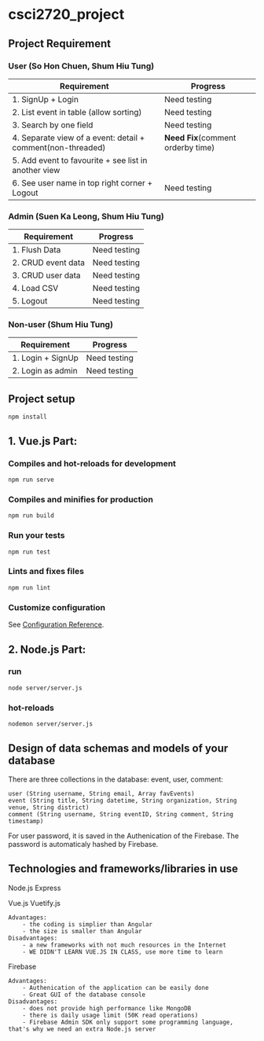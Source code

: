 
# csci2720_project

  
## Project Requirement

### User (So Hon Chuen, Shum Hiu Tung)
| Requirement | Progress |
|--|--|
| 1. SignUp + Login | Need testing |
| 2. List event in table (allow sorting) | Need testing |
| 3. Search by one field | Need testing |
| 4. Separate view of a event: detail + comment(non-threaded) | **Need Fix**(comment orderby time) |
| 5. Add event to favourite + see list in another view |  |
| 6. See user name in top right corner + Logout | Need testing |

### Admin (Suen Ka Leong, Shum Hiu Tung)
| Requirement | Progress |
|--|--|
| 1. Flush Data | Need testing |
| 2. CRUD event data | Need testing |
| 3. CRUD user data | Need testing |
| 4. Load CSV | Need testing |
| 5. Logout | Need testing |

### Non-user (Shum Hiu Tung)
| Requirement | Progress |
|--|--|
| 1. Login + SignUp | Need testing |
| 2. Login as admin | Need testing |


## Project setup
```
npm install
```

## 1. Vue.js Part:

### Compiles and hot-reloads for development
```
npm run serve
```
### Compiles and minifies for production
```
npm run build
```

### Run your tests
```
npm run test
```
### Lints and fixes files
```
npm run lint
```

### Customize configuration
See [Configuration Reference](https://cli.vuejs.org/config/).

## 2. Node.js Part:
### run
```
node server/server.js
```
### hot-reloads
```
nodemon server/server.js
```


## Design of data schemas and models of your database

There are three collections in the database: event, user, comment:
	
	user (String username, String email, Array favEvents)
	event (String title, String datetime, String organization, String venue, String district)
	comment (String username, String eventID, String comment, String timestamp)

For user password, it is saved in the Authenication of the Firebase. The password is automaticaly hashed by Firebase.

## Technologies and frameworks/libraries in use

Node.js Express

Vue.js Vuetify.js

	Advantages: 
		- the coding is simplier than Angular
		- the size is smaller than Angular
	Disadvantages: 
		- a new frameworks with not much resources in the Internet
		- WE DIDN'T LEARN VUE.JS IN CLASS, use more time to learn

Firebase

	Advantages: 
		- Authenication of the application can be easily done
		- Great GUI of the database console
	Disadvantages: 
		- does not provide high performance like MongoDB
		- there is daily usage limit (50K read operations)
		- Firebase Admin SDK only support some programming language, that's why we need an extra Node.js server
